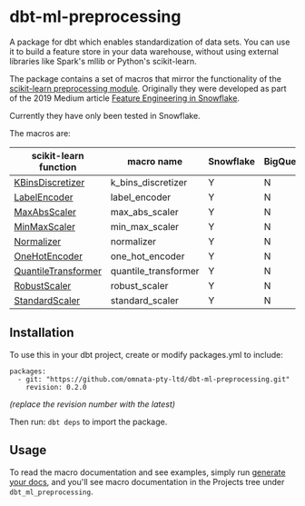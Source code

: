 # dbt-ml-preprocessing

A package for dbt which enables standardization of data sets. You can use it to build a feature store in your data warehouse, without using external libraries like Spark's mllib or Python's scikit-learn.

The package contains a set of macros that mirror the functionality of the [scikit-learn preprocessing module](https://scikit-learn.org/stable/modules/preprocessing.html). Originally they were developed as part of the 2019 Medium article [Feature Engineering in Snowflake](https://medium.com/omnata/feature-engineering-in-snowflake-4312032e0d53).

Currently they have only been tested in Snowflake.

The macros are:

| scikit-learn function | macro name | Snowflake | BigQuery | Redshift |
| --- | --- | --- | --- | --- |
| [KBinsDiscretizer](https://scikit-learn.org/stable/modules/generated/sklearn.preprocessing.KBinsDiscretizer.html#sklearn.preprocessing.KBinsDiscretizer)| k_bins_discretizer  | Y | N | N |
| [LabelEncoder](https://scikit-learn.org/stable/modules/generated/sklearn.preprocessing.LabelEncoder.html#sklearn.preprocessing.LabelEncoder)| label_encoder  | Y | N | N |
| [MaxAbsScaler](https://scikit-learn.org/stable/modules/generated/sklearn.preprocessing.MaxAbsScaler.html#sklearn.preprocessing.MaxAbsScaler) | max_abs_scaler | Y | N | N |
| [MinMaxScaler](https://scikit-learn.org/stable/modules/generated/sklearn.preprocessing.MinMaxScaler.html#sklearn.preprocessing.MinMaxScaler) | min_max_scaler | Y | N | N |
| [Normalizer](https://scikit-learn.org/stable/modules/generated/sklearn.preprocessing.Normalizer.html#sklearn.preprocessing.Normalizer) | normalizer | Y | N | N |
| [OneHotEncoder](https://scikit-learn.org/stable/modules/generated/sklearn.preprocessing.OneHotEncoder.html#sklearn.preprocessing.OneHotEncoder) | one_hot_encoder | Y | N | N |
| [QuantileTransformer](https://scikit-learn.org/stable/modules/generated/sklearn.preprocessing.QuantileTransformer.html#sklearn.preprocessing.QuantileTransformer) | quantile_transformer | Y | N | N |
| [RobustScaler](https://scikit-learn.org/stable/modules/generated/sklearn.preprocessing.RobustScaler.html#sklearn.preprocessing.RobustScaler) | robust_scaler | Y | N | N |
| [StandardScaler](https://scikit-learn.org/stable/modules/generated/sklearn.preprocessing.StandardScaler.html#sklearn.preprocessing.StandardScaler) | standard_scaler | Y | N | N |

## Installation
To use this in your dbt project, create or modify packages.yml to include:
```
packages:
  - git: "https://github.com/omnata-pty-ltd/dbt-ml-preprocessing.git"
    revision: 0.2.0
```
_(replace the revision number with the latest)_

Then run:
```dbt deps``` to import the package.

## Usage
To read the macro documentation and see examples, simply run [generate your docs](https://docs.getdbt.com/reference/commands/cmd-docs/), and you'll see macro documentation in the Projects tree under ```dbt_ml_preprocessing```.


